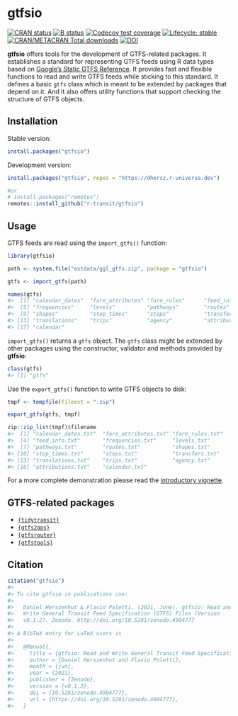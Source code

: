 
# gtfsio

[![CRAN
status](https://www.r-pkg.org/badges/version/gtfsio)](https://CRAN.R-project.org/package=gtfsio)
[![B
status](https://github.com/r-transit/gtfsio/workflows/R-CMD-check/badge.svg)](https://github.com/r-transit/gtfsio/actions?query=workflow%3AR-CMD-check)
[![Codecov test
coverage](https://codecov.io/gh/r-transit/gtfsio/branch/master/graph/badge.svg)](https://codecov.io/gh/r-transit/gtfsio?branch=master)
[![Lifecycle:
stable](https://lifecycle.r-lib.org/articles/figures/lifecycle-stable.svg)](https://lifecycle.r-lib.org/articles/stages.html)
[![CRAN/METACRAN Total downloads](http://cranlogs.r-pkg.org/badges/grand-total/gtfsio?color=yellow)](https://CRAN.R-project.org/package=gtfsio)
[![DOI](https://zenodo.org/badge/DOI/10.5281/zenodo.4904777.svg)](https://zenodo.org/record/4904777)

**gtfsio** offers tools for the development of GTFS-related packages. It
establishes a standard for representing GTFS feeds using R data types
based on [Google’s Static GTFS
Reference](https://developers.google.com/transit/gtfs/reference). It
provides fast and flexible functions to read and write GTFS feeds while
sticking to this standard. It defines a basic `gtfs` class which is
meant to be extended by packages that depend on it. And it also offers
utility functions that support checking the structure of GTFS objects.

## Installation

Stable version:

``` r
install.packages("gtfsio")
```

Development version:

``` r
install.packages("gtfsio", repos = "https://dhersz.r-universe.dev")

#or
# install.packages("remotes")
remotes::install_github("r-transit/gtfsio")
```

## Usage

GTFS feeds are read using the `import_gtfs()` function:

``` r
library(gtfsio)

path <- system.file("extdata/ggl_gtfs.zip", package = "gtfsio")

gtfs <- import_gtfs(path)

names(gtfs)
#>  [1] "calendar_dates"  "fare_attributes" "fare_rules"      "feed_info"      
#>  [5] "frequencies"     "levels"          "pathways"        "routes"         
#>  [9] "shapes"          "stop_times"      "stops"           "transfers"      
#> [13] "translations"    "trips"           "agency"          "attributions"   
#> [17] "calendar"
```

`import_gtfs()` returns a `gtfs` object. The `gtfs` class might be
extended by other packages using the constructor, validator and methods
provided by **gtfsio**:

``` r
class(gtfs)
#> [1] "gtfs"
```

Use the `export_gtfs()` function to write GTFS objects to disk:

``` r
tmpf <- tempfile(fileext = ".zip")

export_gtfs(gtfs, tmpf)

zip::zip_list(tmpf)$filename
#>  [1] "calendar_dates.txt"  "fare_attributes.txt" "fare_rules.txt"     
#>  [4] "feed_info.txt"       "frequencies.txt"     "levels.txt"         
#>  [7] "pathways.txt"        "routes.txt"          "shapes.txt"         
#> [10] "stop_times.txt"      "stops.txt"           "transfers.txt"      
#> [13] "translations.txt"    "trips.txt"           "agency.txt"         
#> [16] "attributions.txt"    "calendar.txt"
```

For a more complete demonstration please read the [introductory
vignette](https://r-transit.github.io/gtfsio/articles/gtfsio.html).

## GTFS-related packages

-   [`{tidytransit}`](https://github.com/r-transit/tidytransit)
-   [`{gtfs2gps}`](https://github.com/ipeaGIT/gtfs2gps)
-   [`{gtfsrouter}`](https://github.com/ATFutures/gtfs-router)
-   [`{gtfstools}`](https://github.com/ipeaGIT/gtfstools)

## Citation

``` r
citation("gtfsio")
#> 
#> To cite gtfsio in publications use:
#> 
#>   Daniel Herszenhut & Flavio Poletti. (2021, June). gtfsio: Read and
#>   Write General Transit Feed Specification (GTFS) Files (Version
#>   v0.1.2). Zenodo. http://doi.org/10.5281/zenodo.4904777
#> 
#> A BibTeX entry for LaTeX users is
#> 
#>   @Manual{,
#>     title = {gtfsio: Read and Write General Transit Feed Specification (GTFS) Files},
#>     author = {Daniel Herszenhut and Flavio Poletti},
#>     month = {jun},
#>     year = {2021},
#>     publisher = {Zenodo},
#>     version = {v0.1.2},
#>     doi = {10.5281/zenodo.4904777},
#>     url = {https://doi.org/10.5281/zenodo.4904777},
#>   }
```
